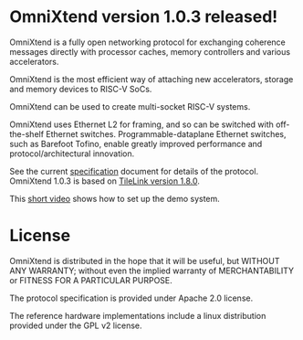 OmniXtend version 1.0.3 released!
================================

OmniXtend is a fully open networking protocol for exchanging
coherence messages directly with processor caches, memory
controllers and various accelerators.

OmniXtend is the most efficient way of attaching new
accelerators, storage and memory devices to RISC-V SoCs.

OmniXtend can be used to create multi-socket RISC-V systems.

OmniXtend uses Ethernet L2 for framing, and so can be switched
with off-the-shelf Ethernet switches. Programmable-dataplane Ethernet
switches, such as Barefoot Tofino, enable greatly improved performance
and protocol/architectural innovation.

See the current [specification](specification/1.0.3/OmniXtend-1.0.3.pdf)
document for details of the protocol. OmniXtend 1.0.3 is based on
[TileLink version 1.8.0](specification/1.0.3/TileLink-1.8.0.pdf).

This [short video](https://youtu.be/hmVNTUrJoDM) shows how to set
up the demo system.

License
=======

OmniXtend is distributed in the hope that it will be useful,
but WITHOUT ANY WARRANTY; without even the implied warranty of
MERCHANTABILITY or FITNESS FOR A PARTICULAR PURPOSE.

The protocol specification is provided under Apache 2.0 license.

The reference hardware implementations include a linux
distribution provided under the GPL v2 license.
